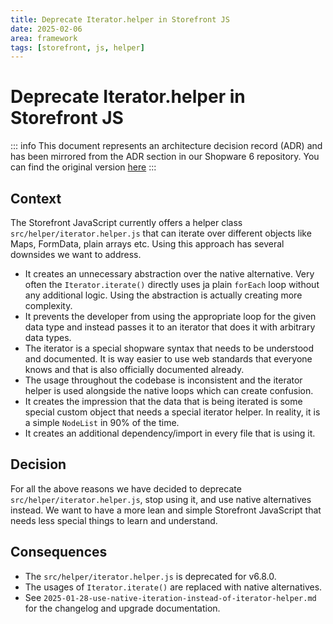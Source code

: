 ```yaml
---
title: Deprecate Iterator.helper in Storefront JS
date: 2025-02-06
area: framework
tags: [storefront, js, helper]
---
```


# Deprecate Iterator.helper in Storefront JS

::: info
This document represents an architecture decision record (ADR) and has been mirrored from the ADR section in our Shopware 6 repository.
You can find the original version [here](https://github.com/shopware/shopware/blob/trunk/adr/2025-02-06-deprecate-iterator-iterate.md)
:::

## Context

The Storefront JavaScript currently offers a helper class `src/helper/iterator.helper.js` that can iterate over different objects like Maps, FormData, plain arrays etc.
Using this approach has several downsides we want to address.

* It creates an unnecessary abstraction over the native alternative. Very often the `Iterator.iterate()` directly uses ja plain `forEach` loop without any additional logic. Using the abstraction is actually creating more complexity.
* It prevents the developer from using the appropriate loop for the given data type and instead passes it to an iterator that does it with arbitrary data types.
* The iterator is a special shopware syntax that needs to be understood and documented. It is way easier to use web standards that everyone knows and that is also officially documented already.
* The usage throughout the codebase is inconsistent and the iterator helper is used alongside the native loops which can create confusion.
* It creates the impression that the data that is being iterated is some special custom object that needs a special iterator helper. In reality, it is a simple `NodeList` in 90% of the time.
* It creates an additional dependency/import in every file that is using it.

## Decision

For all the above reasons we have decided to deprecate `src/helper/iterator.helper.js`, stop using it, and use native alternatives instead.
We want to have a more lean and simple Storefront JavaScript that needs less special things to learn and understand.

## Consequences

* The `src/helper/iterator.helper.js` is deprecated for v6.8.0.
* The usages of `Iterator.iterate()` are replaced with native alternatives.
* See `2025-01-28-use-native-iteration-instead-of-iterator-helper.md` for the changelog and upgrade documentation.

